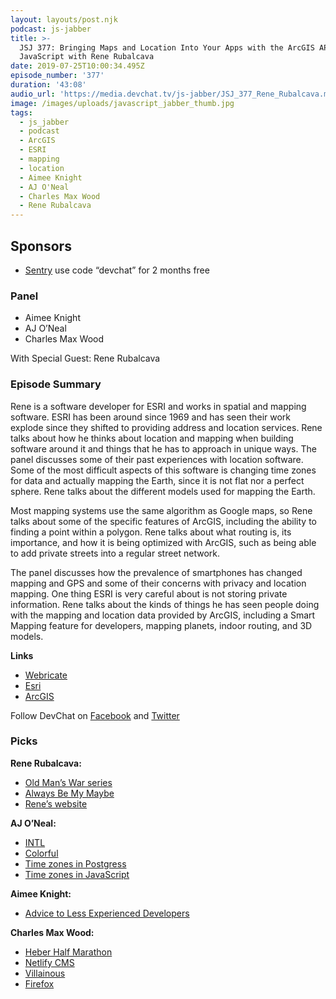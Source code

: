 ```yaml
---
layout: layouts/post.njk
podcast: js-jabber
title: >-
  JSJ 377: Bringing Maps and Location Into Your Apps with the ArcGIS API for
  JavaScript with Rene Rubalcava
date: 2019-07-25T10:00:34.495Z
episode_number: '377'
duration: '43:08'
audio_url: 'https://media.devchat.tv/js-jabber/JSJ_377_Rene_Rubalcava.mp3'
image: /images/uploads/javascript_jabber_thumb.jpg
tags:
  - js_jabber
  - podcast
  - ArcGIS
  - ESRI
  - mapping
  - location
  - Aimee Knight
  - AJ O'Neal
  - Charles Max Wood
  - Rene Rubalcava
---
```

## **Sponsors**



*   [Sentry](https://sentry.io/) use code “devchat” for 2 months free


### **Panel**



*   Aimee Knight
*   AJ O’Neal
*   Charles Max Wood

With Special Guest: Rene Rubalcava


### **Episode Summary**

Rene is a software developer for ESRI and works in spatial and mapping software. ESRI has been around since 1969 and has seen their work explode since they shifted to providing address and location services. Rene talks about how he thinks about location and mapping when building software around it and things that he has to approach in unique ways. The panel discusses some of their past experiences with location software. Some of the most difficult aspects of this software is changing time zones for data and actually mapping the Earth, since it is not flat nor a perfect sphere. Rene talks about the different models used for mapping the Earth.

Most mapping systems use the same algorithm as Google maps, so Rene talks about some of the specific features of ArcGIS, including the ability to finding a point within a polygon. Rene talks about what routing is, its importance, and how it is being optimized with ArcGIS, such as being able to add private streets into a regular street network.

The panel discusses how the prevalence of smartphones has changed mapping and GPS and some of their concerns with privacy and location mapping. One thing ESRI is very careful about is not storing private information. Rene talks about the kinds of things he has seen people doing with the mapping and location data provided by ArcGIS, including a Smart Mapping feature for developers, mapping planets, indoor routing, and 3D models. 

**Links**



*   [Webricate ](http://webricate.com/)
*   [Esri](https://www.esri.com/en-us/home)
*   [ArcGIS](http://www.arcgis.com/index.html)

Follow DevChat on [Facebook](https://www.facebook.com/DevChattv/?__tn__=%2Cd%2CP-R&eid=ARDBDrBnK71PDmx_8gE_IeIEo5SnM7cyzylVBjAwfaOo1ck_6q3GXuRBfaUQZaWVvFGyEVjrhDwnS_tV) and [Twitter](https://twitter.com/devchattv?lang=en)


### **Picks**

**Rene Rubalcava:**



*   [Old Man’s War series](https://www.amazon.com/Old-Mans-War-John-Scalzi/dp/0765348276?ie=UTF8&qid=1548462018&sr=8-1&linkCode=ll1&tag=devchattv-20&linkId=f06bfe7482dca8bb751ed6d7cc86e2ab&language=en_US)
*   [Always Be My Maybe](https://www.imdb.com/title/tt7374948/)
*   [Rene’s website](https://odoe.net/)

**AJ O’Neal:**



*   [INTL](https://developer.mozilla.org/en/docs/Web/JavaScript/Reference/Global_Objects/Intl)
*   [Colorful](https://www.amazon.com/Colorful-Blu-ray-Kazato-Tomizawa/dp/B00B6DTF8S/ref=sr_1_1??ie=UTF8&qid=1548462018&sr=8-1&linkCode=ll1&tag=devchattv-20&linkId=f06bfe7482dca8bb751ed6d7cc86e2ab&language=en_US)
*   [Time zones in Postgress](https://stackoverflow.com/questions/56640261/how-to-do-row-level-tz-to-utc-conversion-with-postgres/56640262#56640262)
*   [Time zones in JavaScript](https://git.rootprojects.org/root/when.js)

**Aimee Knight:**



*   [Advice to Less Experienced Developers](https://afreshcup.com/home/2019/06/01/advice-to-less-experienced-developers)

**Charles Max Wood:**



*   [Heber Half Marathon](https://heberhalf.com/)
*   [Netlify CMS](https://www.netlifycms.org/)
*   [Villainous](https://www.amazon.com/Wonder-Forge-Disney-Villainous-Strategy/dp/B07DLGD9K6/ref=sr?ie=UTF8&qid=1548462018&sr=8-1&linkCode=ll1&tag=devchattv-20&linkId=f06bfe7482dca8bb751ed6d7cc86e2ab&language=en_US_1_1)
*   [Firefox](https://www.mozilla.org/en-US/firefox/new/)

<!-- Docs to Markdown version 1.0β17 -->
